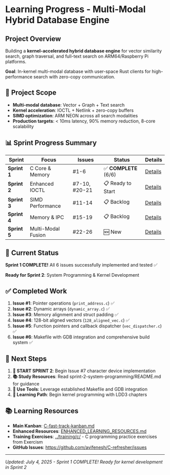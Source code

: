 # Learning Progress - Multi-Modal Hybrid Database Engine

## Project Overview
Building a **kernel-accelerated hybrid database engine** for vector similarity search, graph traversal, and full-text search on ARM64/Raspberry Pi platforms.

**Goal**: In-kernel multi-modal database with user-space Rust clients for high-performance search with zero-copy communication.

## 🎯 Project Scope
- **Multi-modal database**: Vector + Graph + Text search
- **Kernel acceleration**: IOCTL + Netlink + zero-copy buffers  
- **SIMD optimization**: ARM NEON across all search modalities
- **Production targets**: < 10ms latency, 90% memory reduction, 8-core scalability

## 📊 Sprint Progress Summary

| Sprint | Focus | Issues | Status | Details |
|--------|-------|--------|--------|---------|
| **Sprint 1** | C Core & Memory | #1-6 | ✅ **COMPLETE** (6/6) | [Details](sprints/sprint-1-c-core-memory.md) |
| **Sprint 2** | Enhanced IOCTL | #7-10, #20-21 | 📋 Ready to Start | [Details](sprints/sprint-2-system-programming.md) |
| **Sprint 3** | SIMD Performance | #11-14 | 📋 Backlog | [Details](sprints/sprint-3-performance-simd.md) |
| **Sprint 4** | Memory & IPC | #15-19 | 📋 Backlog | [Details](sprints/sprint-4-kernel-memory.md) |
| **Sprint 5** | Multi-Modal Fusion | #22-26 | 🆕 New | [Details](sprints/sprint-5-multimodal-fusion.md) |

## 🎉 Current Status
**Sprint 1 COMPLETE!** All 6 issues successfully implemented and tested ✅

**Ready for Sprint 2**: System Programming & Kernel Development

## ✅ Completed Work
1. **Issue #1**: Pointer operations (`print_address.c`) ✅
2. **Issue #2**: Dynamic arrays (`dynamic_array.c`) ✅ 
3. **Issue #3**: Memory alignment and struct padding ✅
4. **Issue #4**: 128-bit aligned vectors (`128_aligned_vec.c`) ✅
5. **Issue #5**: Function pointers and callback dispatcher (`vec_dispatcher.c`) ✅
6. **Issue #6**: Makefile with GDB integration and comprehensive build system ✅

## 🎯 Next Steps
1. **🚀 START SPRINT 2**: Begin Issue #7 character device implementation
2. **📚 Study Resources**: Read sprint-2-system-programming/README.md for guidance
3. **🔧 Use Tools**: Leverage established Makefile and GDB integration
4. **📖 Learning Path**: Begin kernel programming with LDD3 chapters

## 📚 Learning Resources
- **Main Kanban**: [C-fast-track-kanban.md](C-fast-track-kanban.md)
- **Enhanced Resources**: [ENHANCED_LEARNING_RESOURCES.md](ENHANCED_LEARNING_RESOURCES.md)
- **Training Exercises**: [../training/c/](../training/c/) - C programming practice exercises from Exercism
- **GitHub Issues**: https://github.com/avifenesh/C-refresher/issues

---

*Updated: July 4, 2025 - Sprint 1 COMPLETE! Ready for kernel development in Sprint 2*
